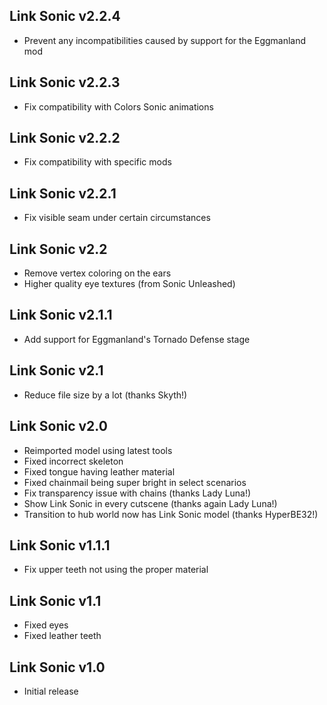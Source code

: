 ## Link Sonic v2.2.4
- Prevent any incompatibilities caused by support for the Eggmanland mod

## Link Sonic v2.2.3
- Fix compatibility with Colors Sonic animations

## Link Sonic v2.2.2
- Fix compatibility with specific mods

## Link Sonic v2.2.1
- Fix visible seam under certain circumstances

## Link Sonic v2.2
- Remove vertex coloring on the ears
- Higher quality eye textures (from Sonic Unleashed)

## Link Sonic v2.1.1
- Add support for Eggmanland's Tornado Defense stage

## Link Sonic v2.1
- Reduce file size by a lot (thanks Skyth!)

## Link Sonic v2.0
- Reimported model using latest tools
- Fixed incorrect skeleton
- Fixed tongue having leather material
- Fixed chainmail being super bright in select scenarios
- Fix transparency issue with chains (thanks Lady Luna!)
- Show Link Sonic in every cutscene (thanks again Lady Luna!)
- Transition to hub world now has Link Sonic model (thanks HyperBE32!)

## Link Sonic v1.1.1
- Fix upper teeth not using the proper material

## Link Sonic v1.1
- Fixed eyes
- Fixed leather teeth

## Link Sonic v1.0
- Initial release
